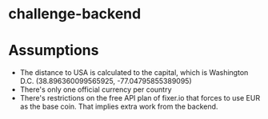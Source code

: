 # challenge-backend

# Assumptions

- The distance to USA is calculated to the capital, which is Washington D.C. (38.896360099565925, -77.04795855389095)
- There's only one official currency per country
- There's restrictions on the free API plan of fixer.io that forces to use EUR as the base coin. That implies extra work from the backend.